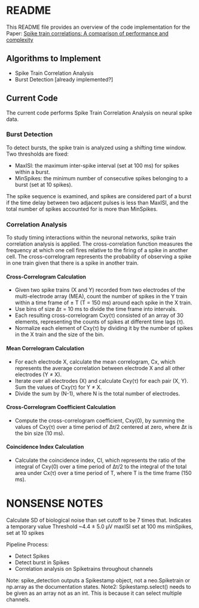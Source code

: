 # README

This README file provides an overview of the code implementation for the Paper: [Spike train correlations: A comparison of performance and complexity](https://www.sciencedirect.com/science/article/pii/S0006899306008018)

## Algorithms to Implement

- Spike Train Correlation Analysis
- Burst Detection [already implemented?]

## Current Code

The current code performs Spike Train Correlation Analysis on neural spike data.

### Burst Detection

To detect bursts, the spike train is analyzed using a shifting time window. Two thresholds are fixed:
- MaxISI: the maximum inter-spike interval (set at 100 ms) for spikes within a burst.
- MinSpikes: the minimum number of consecutive spikes belonging to a burst (set at 10 spikes).

The spike sequence is examined, and spikes are considered part of a burst if the time delay between two adjacent pulses is less than MaxISI, and the total number of spikes accounted for is more than MinSpikes.

### Correlation Analysis

To study timing interactions within the neuronal networks, spike train correlation analysis is applied. The cross-correlation function measures the frequency at which one cell fires relative to the firing of a spike in another cell. The cross-correlogram represents the probability of observing a spike in one train given that there is a spike in another train.

#### Cross-Correlogram Calculation

- Given two spike trains (X and Y) recorded from two electrodes of the multi-electrode array (MEA), count the number of spikes in the Y train within a time frame of ± T (T = 150 ms) around each spike in the X train.
- Use bins of size Δτ = 10 ms to divide the time frame into intervals.
- Each resulting cross-correlogram Cxy(τ) consisted of an array of 30 elements, representing the counts of spikes at different time lags (τ).
- Normalize each element of Cxy(τ) by dividing it by the number of spikes in the X train and the size of the bin.

#### Mean Correlogram Calculation

- For each electrode X, calculate the mean correlogram, Cx, which represents the average correlation between electrode X and all other electrodes (Y ≠ X).
- Iterate over all electrodes (X) and calculate Cxy(τ) for each pair (X, Y). Sum the values of Cxy(τ) for Y ≠ X.
- Divide the sum by (N-1), where N is the total number of electrodes.

#### Cross-Correlogram Coefficient Calculation

- Compute the cross-correlogram coefficient, Cxy(0), by summing the values of Cxy(τ) over a time period of Δτ/2 centered at zero, where Δτ is the bin size (10 ms).

#### Coincidence Index Calculation

- Calculate the coincidence index, CI, which represents the ratio of the integral of Cxy(0) over a time period of Δτ/2 to the integral of the total area under Cx(τ) over a time period of T, where T is the time frame (150 ms).


# NONSENSE NOTES
Calculate SD of biological noise than set cutoff to be 7 times that.
Indicates a temporary value
Threshold ~4.4 ± 5.0 μV
maxISI set at 100 ms
minSpikes, set at 10 spikes

Pipeline Process:
- Detect Spikes
- Detect burst in Spikes
- Correlation analysis on Spiketrains throughout channels

Note: spike_detection outputs a Spikestamp object, not a neo.Spiketrain or np.array as the documentation states.
Note2: Spikestamp.select() needs to be given as an array not as an int. This is because it can select multiple channels.

